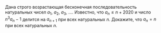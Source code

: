 Дана строго возрастающая бесконечная последовательность натуральных чисел $a_1,$ $a_2,$ $a_3,$ $\ldots$. Известно, что $a_n \leq n+2020$ и число $n^3 a_n - 1$ делится на $a_{n+1}$ при всех натуральных $n$. Докажите, что $a_n = n$ при всех натуральных $n$.